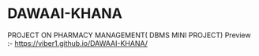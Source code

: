 # DAWAAI-KHANA
PROJECT ON PHARMACY MANAGEMENT( DBMS MINI PROJECT)
Preview :- https://viber1.github.io/DAWAAI-KHANA/

